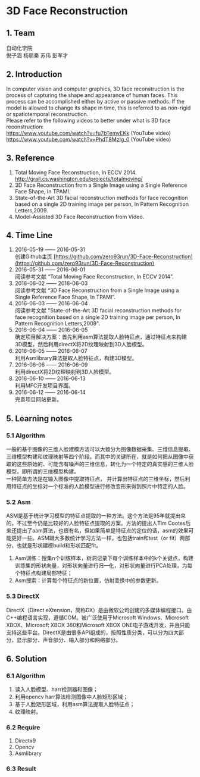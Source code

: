 # 3D Face Reconstruction

## 1. Team

 自动化学院   
 倪子涵 杨丽秦 苏伟 彭军才

## 2. Introduction

 In computer vision and computer graphics, 3D face reconstruction is the process of capturing the shape and appearance of human faces. This process can be accomplished either by active or passive methods. If the model is allowed to change its shape in time, this is referred to as non-rigid or spatiotemporal reconstruction.  
 Please refer to the following videos to better under what is 3D face reconstruction:   
 https://www.youtube.com/watch?v=fu7bTemvEKk (YouTube video)  
 https://www.youtube.com/watch?v=PhdT8MzIg_0 (YouTube video)
 
## 3. Reference

1. Total Moving Face Reconstruction, In ECCV 2014.  http://grail.cs.washington.edu/projects/totalmoving/
2. 3D Face Reconstruction from a Single Image using a Single Reference Face Shape, In TPAMI.
3. State-of-the-Art 3D facial reconstruction methods for face recognition
based on a single 2D training image per person, In Pattern Recognition Letters,2009.
4. Model-Assisted 3D Face Reconstruction from Video.

## 4. Time Line

1. 2016-05-19 —— 2016-05-31  
创建Github主页  [https://github.com/zero93run/3D-Face-Reconstruction](https://github.com/zero93run/3D-Face-Reconstruction)
2. 2016-05-31 —— 2016-06-01  
阅读参考文献  “Total Moving Face Reconstruction, In ECCV 2014”.
3. 2016-06-02 —— 2016-06-03   
阅读参考文献   “3D Face Reconstruction from a Single Image using a Single Reference Face Shape, In TPAMI”.
4. 2016-06-03 —— 2016-06-04  
阅读参考文献  "State-of-the-Art 3D facial reconstruction methods for face recognition based on a single 2D training image per person, In Pattern Recognition Letters,2009".
5. 2016-06-04 —— 2016-06-05   
确定项目解决方案：首先利用asm算法提取人脸特征点，通过特征点来构建3D模型，然后利用directX将2D纹理映射到3D人脸模型。
6. 2016-06-05 —— 2016-06-07  
 利用Asmlibrary算法提取人脸特征点，构建3D模型。
7. 2016-06-06 —— 2016-06-09   
利用directX将2D纹理映射到3D人脸模型。
8. 2016-06-10 —— 2016-06-13  
利用MFC开发项目界面。
9. 2016-06-12 —— 2016-06-14  
完善项目网站更新。 

## 5. Learning notes

### 5.1 Algorithm

一般的基于图像的三维人脸建模方法可以大致分为图像数据采集、三维信息提取、三维模型构建和纹理映射等四个阶段。而其中的关键所在，就是如何把从图像中获取的这些原始的、可能含有噪声的三维信息，转化为一个特定的真实感的三维人脸模型，即所谓的三维模型构建。  
一种简单方法是在输入图像中提取特征点， 并计算出特征点的三维坐标，然后利用特征点的坐标对一个标准的人脸模型进行修改变形来得到照片中特定的人脸。

### 5.2 Asm

ASM是基于统计学习模型的特征点提取的一种方法。这个方法是95年就提出来的，不过至今仍是比较好的人脸特征点提取的方案。方法的提出人Tim Cootes后来还提出了aam算法，也很有名，但如果简单是特征点的定位的话，asm的效果可能更好一些。ASM跟大多数统计学习方法一样，也包括train和test（or fit）两部分，也就是形状建模build和形状匹配fit。

1.  Asm训练：搜集n个训练样本，树洞记录下每个训练样本中的k个关键点，构建训练集的形状向量，对形状向量进行归一化，对形状向量进行PCA处理，为每个特征点构建局部特征；
2.  Asm搜索：计算每个特征点的新位置，仿射变换中的参数更新。

### 5.3 DirectX

DirectX（Direct eXtension，简称DX）是由微软公司创建的多媒体编程接口。由C++编程语言实现，遵循COM。被广泛使用于Microsoft Windows、Microsoft XBOX、Microsoft XBOX 360和Microsoft XBOX ONE电子游戏开发，并且只能支持这些平台。DirectX是由很多API组成的，按照性质分类，可以分为四大部分，显示部分、声音部分、输入部分和网络部分。


## 6. Solution  

### 6.1 Algorithm 

1.  读入人脸模型、harr检测器和图像；
2.  利用opencv harr算法检测图像中人脸矩形区域；
3.  基于人脸矩形区域，利用asm算法提取人脸特征点；
4.  纹理映射。

### 6.2 Require

1. Directx9
2. Opencv
3. Asmlibrary

### 6.3 Result